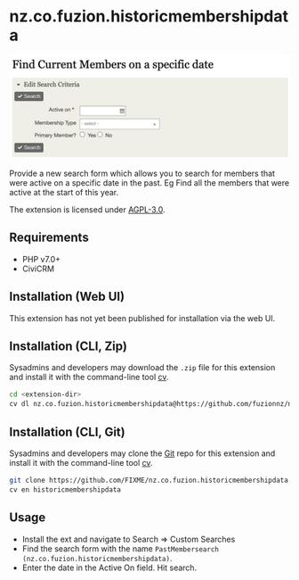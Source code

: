 # nz.co.fuzion.historicmembershipdata

![Screenshot](/images/search.jpg)

Provide a new search form which allows you to search for members that were active on a specific date in the past. Eg Find all the members that were active at the start of this year.

The extension is licensed under [AGPL-3.0](LICENSE.txt).

## Requirements

* PHP v7.0+
* CiviCRM

## Installation (Web UI)

This extension has not yet been published for installation via the web UI.

## Installation (CLI, Zip)

Sysadmins and developers may download the `.zip` file for this extension and
install it with the command-line tool [cv](https://github.com/civicrm/cv).

```bash
cd <extension-dir>
cv dl nz.co.fuzion.historicmembershipdata@https://github.com/fuzionnz/nz.co.fuzion.historicmembershipdata/archive/master.zip
```

## Installation (CLI, Git)

Sysadmins and developers may clone the [Git](https://en.wikipedia.org/wiki/Git) repo for this extension and
install it with the command-line tool [cv](https://github.com/civicrm/cv).

```bash
git clone https://github.com/FIXME/nz.co.fuzion.historicmembershipdata.git
cv en historicmembershipdata
```

## Usage

- Install the ext and navigate to Search => Custom Searches
- Find the search form with the name `PastMembersearch (nz.co.fuzion.historicmembershipdata)`.
- Enter the date in the Active On field. Hit search.

